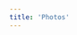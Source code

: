 ```yaml
---
title: 'Photos'
---
```

<center>
<br>
<p>
<script src="//nerdiedad.com/tools/rss-to-html/?url=https%3A%2F%2Fijustyn.com%2Fphotos%2Frss&showtitle=false&showempty=true&type=js"></script></center>